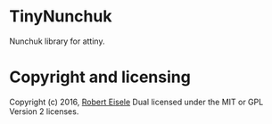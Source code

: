 # TinyNunchuk
Nunchuk library for attiny.

# Copyright and licensing
Copyright (c) 2016, [Robert Eisele](https://www.xarg.org/)
Dual licensed under the MIT or GPL Version 2 licenses.
